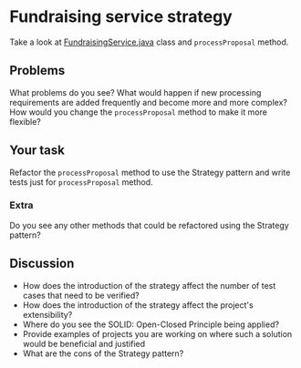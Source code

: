 # Fundraising service strategy
Take a look at [FundraisingService.java](..%2F..%2Fsrc%2Fmain%2Fjava%2Fpl%2Fwojtyna%2Ftrainings%2Frecipes%2Fcrowdsorcery%2Ftasks%2Ftask4%2Fservices%2FFundraisingService.java) class and `processProposal` method.

## Problems
What problems do you see? What would happen if new processing requirements are added frequently and become more and more complex? How would you change the `processProposal` method to make it more flexible?

## Your task
Refactor the `processProposal` method to use the Strategy pattern and write tests just for `processProposal` method.

### Extra
Do you see any other methods that could be refactored using the Strategy pattern?

## Discussion
- How does the introduction of the strategy affect the number of test cases that need to be verified?
- How does the introduction of the strategy affect the project's extensibility?
- Where do you see the SOLID: Open-Closed Principle being applied?
- Provide examples of projects you are working on where such a solution would be beneficial and justified
- What are the cons of the Strategy pattern?